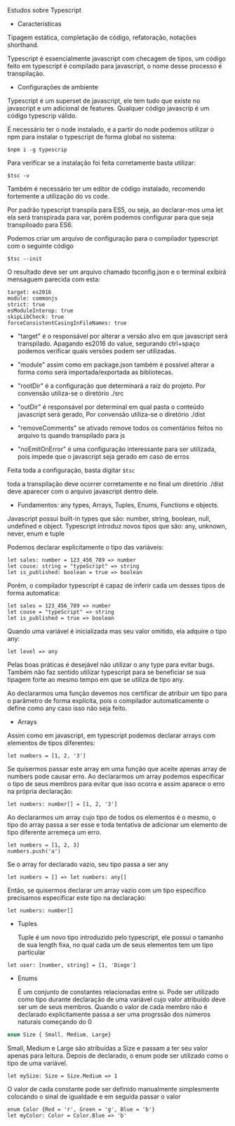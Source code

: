 Estudos sobre Typescript

- Características


Tipagem estática, completação de código, refatoração, notações shorthand.

Typescript é essencialmente javascript com checagem de tipos, um código feito em typescript é compilado para javascript, o nome desse processo é transpilação.

- Configurações de ambiente

Typescript é um superset de javascript, ele tem tudo que existe no javascript e um adicional de features. Qualquer código javascrip é um código typescrip válido.

É necessário ter o node instalado, e a partir do node podemos utilizar o npm para instalar o typescript de forma global no sistema:

```$npm i -g typescrip```

Para verificar se a instalação foi feita corretamente basta utilizar:

```$tsc -v```

Também é necessário ter um editor de código instalado, recomendo fortemente a utilização do vs code.

Por padrão typescript transpila para ES5, ou seja, ao declarar-mos uma let ela será transpirada para var, porém podemos configurar para que seja transpiloado para ES6.

Podemos criar um arquivo de configuração para o compilador typescript com o seguinte código

```$tsc --init```

O resultado deve ser um arquivo chamado tsconfig.json e o terminal exibirá mensaguem parecida com esta:

```
target: es2016
module: commonjs
strict: true
esModuleInterop: true
skipLibCheck: true
forceConsistentCasingInFileNames: true
```

- "target" é o responsável por alterar a versão alvo em que javascript será transpilado. Apagando es2016 do value, segurando ctrl+spaço podemos verificar quais versões podem ser utilizadas.

- "module" assim como em package.json também é possível alterar a forma como será importada/exportada as bibliotecas.

- "rootDir" é a configuração que determinará a raíz do projeto. Por convensão utiliza-se o diretório ./src

- "outDir" é responsável por determinal em qual pasta o conteúdo javascript será gerado, Por convensão utiliza-se o diretório ./dist

- "removeComments" se ativado remove todos os comentários feitos no arquivo ts quando transpilado para js

- "noEmitOnError" é uma configuração interessante para ser utilizada, pois impede que o javascript seja gerado em caso de erros

Feita toda a configuração, basta digitar
```$tsc```

toda a transpilação deve ocorrer corretamente e no final um diretório ./dist deve aparecer com o arquivo javascript dentro dele.

- Fundamentos: any types, Arrays, Tuples, Enums, Functions e objects.

Javascript possui built-in types que são: number, string, boolean, null, undefined e object.
Typescript introduz novos tipos que são: any, unknown, never, enum e tuple

Podemos declarar explicitamente o tipo das variáveis:

```
let sales: number = 123_456_789 => number
let couse: string = "typeScript" => string
let is_published: boolean = true => boolean
```

Porém, o compilador typescript é capaz de inferir cada um desses tipos de forma automatica:

```
let sales = 123_456_789 => number
let couse = "typeScript" => string
let is_published = true => boolean
```

Quando uma variável é inicializada mas seu valor omitido, ela adquire o tipo any:

```let level => any```

Pelas boas práticas é desejável não utilizar o any type para evitar bugs. Também não faz sentido utilizar typescript para se beneficiar se sua tipagem forte ao mesmo tempo em que se utiliza de tipo any.

Ao declararmos uma função devemos nos certificar de atribuir um tipo para o parâmetro de forma explícita, pois o compilador automaticamente o define como any caso isso não seja feito.

- Arrays

Assim como em javascript, em typescript podemos declarar arrays com elementos de tipos diferentes:

```let numbers = [1, 2, '3']```

Se quisermos passar este array em uma função que aceite apenas array de numbers pode causar erro.
Ao declararmos um array podemos especificar o tipo de seus membros para evitar que isso ocorra e assim aparece o erro na própria declaração:

```let numbers: number[] = [1, 2, '3']```

Ao declararmos um array cujo tipo de todos os elementos é o mesmo, o tipo do array passa a ser esse e toda tentativa de adicionar um elemento de tipo diferente arremeça um erro.

```
let numbers = [1, 2, 3]
numbers.push('a')
```

Se o array for declarado vazio, seu tipo passa a ser any

```let numbers = [] => let numbers: any[]```

Então, se quisermos declarar um array vazio com um tipo específico precisamos especificar este tipo na declaração:

```let numbers: number[]```

- Tuples
  
  Tuple é um novo tipo introduzido pelo typescript, ele possui o tamanho de sua length fixa, no qual cada um de seus elementos tem um tipo particular

```let user: [number, string] = [1, 'Diego']```

- Enums

  É um conjunto de constantes relacionadas entre si. Pode ser utilizado como tipo durante declaração de uma variável cujo valor atribuído deve ser um de seus membros. Quando o valor de cada membro não é declarado explicitamente passa a ser uma progrssão dos números naturais começando do 0

```ts
enum Size { Small, Medium, Large}
```

  Small, Medium e Large são atribuídas a Size e passam a ter seu valor apenas para leitura. Depois de declarado, o enum pode ser utilizado como o tipo de uma variável.

```let mySize: Size = Size.Medium => 1```

O valor de cada constante pode ser definido manualmente simplesmente colocando o sinal de igualdade e em seguida passar o valor

```
enum Color {Red = 'r', Green = 'g', Blue = 'b'}
let myColor: Color = Color.Blue => 'b'
```


